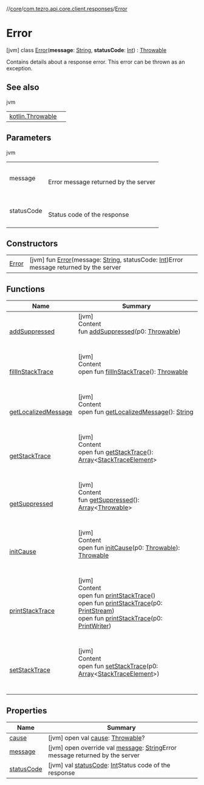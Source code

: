 //[core](../../../index.md)/[com.tezro.api.core.client.responses](../index.md)/[Error](index.md)



# Error  
 [jvm] class [Error](index.md)(**message**: [String](https://kotlinlang.org/api/latest/jvm/stdlib/kotlin/-string/index.html), **statusCode**: [Int](https://kotlinlang.org/api/latest/jvm/stdlib/kotlin/-int/index.html)) : [Throwable](https://kotlinlang.org/api/latest/jvm/stdlib/kotlin/-throwable/index.html)

Contains details about a response error. This error can be thrown as an exception.

   


## See also  
  
jvm  
  
| | |
|---|---|
| <a name="com.tezro.api.core.client.responses/Error///PointingToDeclaration/"></a>[kotlin.Throwable](https://kotlinlang.org/api/latest/jvm/stdlib/kotlin/-throwable/index.html)| <a name="com.tezro.api.core.client.responses/Error///PointingToDeclaration/"></a>|
  


## Parameters  
  
jvm  
  
| | |
|---|---|
| <a name="com.tezro.api.core.client.responses/Error///PointingToDeclaration/"></a>message| <a name="com.tezro.api.core.client.responses/Error///PointingToDeclaration/"></a><br><br>Error message returned by the server<br><br>|
| <a name="com.tezro.api.core.client.responses/Error///PointingToDeclaration/"></a>statusCode| <a name="com.tezro.api.core.client.responses/Error///PointingToDeclaration/"></a><br><br>Status code of the response<br><br>|
  


## Constructors  
  
| | |
|---|---|
| <a name="com.tezro.api.core.client.responses/Error/Error/#kotlin.String#kotlin.Int/PointingToDeclaration/"></a>[Error](-error.md)| <a name="com.tezro.api.core.client.responses/Error/Error/#kotlin.String#kotlin.Int/PointingToDeclaration/"></a> [jvm] fun [Error](-error.md)(message: [String](https://kotlinlang.org/api/latest/jvm/stdlib/kotlin/-string/index.html), statusCode: [Int](https://kotlinlang.org/api/latest/jvm/stdlib/kotlin/-int/index.html))Error message returned by the server   <br>|


## Functions  
  
|  Name |  Summary | 
|---|---|
| <a name="kotlin/Throwable/addSuppressed/#kotlin.Throwable/PointingToDeclaration/"></a>[addSuppressed](index.md#282858770%2FFunctions%2F971615585)| <a name="kotlin/Throwable/addSuppressed/#kotlin.Throwable/PointingToDeclaration/"></a>[jvm]  <br>Content  <br>fun [addSuppressed](index.md#282858770%2FFunctions%2F971615585)(p0: [Throwable](https://kotlinlang.org/api/latest/jvm/stdlib/kotlin/-throwable/index.html))  <br><br><br>|
| <a name="kotlin/Throwable/fillInStackTrace/#/PointingToDeclaration/"></a>[fillInStackTrace](index.md#-1102069925%2FFunctions%2F971615585)| <a name="kotlin/Throwable/fillInStackTrace/#/PointingToDeclaration/"></a>[jvm]  <br>Content  <br>open fun [fillInStackTrace](index.md#-1102069925%2FFunctions%2F971615585)(): [Throwable](https://kotlinlang.org/api/latest/jvm/stdlib/kotlin/-throwable/index.html)  <br><br><br>|
| <a name="kotlin/Throwable/getLocalizedMessage/#/PointingToDeclaration/"></a>[getLocalizedMessage](index.md#1043865560%2FFunctions%2F971615585)| <a name="kotlin/Throwable/getLocalizedMessage/#/PointingToDeclaration/"></a>[jvm]  <br>Content  <br>open fun [getLocalizedMessage](index.md#1043865560%2FFunctions%2F971615585)(): [String](https://kotlinlang.org/api/latest/jvm/stdlib/kotlin/-string/index.html)  <br><br><br>|
| <a name="kotlin/Throwable/getStackTrace/#/PointingToDeclaration/"></a>[getStackTrace](index.md#2050903719%2FFunctions%2F971615585)| <a name="kotlin/Throwable/getStackTrace/#/PointingToDeclaration/"></a>[jvm]  <br>Content  <br>open fun [getStackTrace](index.md#2050903719%2FFunctions%2F971615585)(): [Array](https://kotlinlang.org/api/latest/jvm/stdlib/kotlin/-array/index.html)<[StackTraceElement](https://docs.oracle.com/javase/8/docs/api/java/lang/StackTraceElement.html)>  <br><br><br>|
| <a name="kotlin/Throwable/getSuppressed/#/PointingToDeclaration/"></a>[getSuppressed](index.md#672492560%2FFunctions%2F971615585)| <a name="kotlin/Throwable/getSuppressed/#/PointingToDeclaration/"></a>[jvm]  <br>Content  <br>fun [getSuppressed](index.md#672492560%2FFunctions%2F971615585)(): [Array](https://kotlinlang.org/api/latest/jvm/stdlib/kotlin/-array/index.html)<[Throwable](https://kotlinlang.org/api/latest/jvm/stdlib/kotlin/-throwable/index.html)>  <br><br><br>|
| <a name="kotlin/Throwable/initCause/#kotlin.Throwable/PointingToDeclaration/"></a>[initCause](index.md#-418225042%2FFunctions%2F971615585)| <a name="kotlin/Throwable/initCause/#kotlin.Throwable/PointingToDeclaration/"></a>[jvm]  <br>Content  <br>open fun [initCause](index.md#-418225042%2FFunctions%2F971615585)(p0: [Throwable](https://kotlinlang.org/api/latest/jvm/stdlib/kotlin/-throwable/index.html)): [Throwable](https://kotlinlang.org/api/latest/jvm/stdlib/kotlin/-throwable/index.html)  <br><br><br>|
| <a name="kotlin/Throwable/printStackTrace/#/PointingToDeclaration/"></a>[printStackTrace](index.md#-1769529168%2FFunctions%2F971615585)| <a name="kotlin/Throwable/printStackTrace/#/PointingToDeclaration/"></a>[jvm]  <br>Content  <br>open fun [printStackTrace](index.md#-1769529168%2FFunctions%2F971615585)()  <br>open fun [printStackTrace](index.md#1841853697%2FFunctions%2F971615585)(p0: [PrintStream](https://docs.oracle.com/javase/8/docs/api/java/io/PrintStream.html))  <br>open fun [printStackTrace](index.md#1175535278%2FFunctions%2F971615585)(p0: [PrintWriter](https://docs.oracle.com/javase/8/docs/api/java/io/PrintWriter.html))  <br><br><br>|
| <a name="kotlin/Throwable/setStackTrace/#kotlin.Array[java.lang.StackTraceElement]/PointingToDeclaration/"></a>[setStackTrace](index.md#2135801318%2FFunctions%2F971615585)| <a name="kotlin/Throwable/setStackTrace/#kotlin.Array[java.lang.StackTraceElement]/PointingToDeclaration/"></a>[jvm]  <br>Content  <br>open fun [setStackTrace](index.md#2135801318%2FFunctions%2F971615585)(p0: [Array](https://kotlinlang.org/api/latest/jvm/stdlib/kotlin/-array/index.html)<[StackTraceElement](https://docs.oracle.com/javase/8/docs/api/java/lang/StackTraceElement.html)>)  <br><br><br>|


## Properties  
  
|  Name |  Summary | 
|---|---|
| <a name="com.tezro.api.core.client.responses/Error/cause/#/PointingToDeclaration/"></a>[cause](index.md#-1836236043%2FProperties%2F971615585)| <a name="com.tezro.api.core.client.responses/Error/cause/#/PointingToDeclaration/"></a> [jvm] open val [cause](index.md#-1836236043%2FProperties%2F971615585): [Throwable](https://kotlinlang.org/api/latest/jvm/stdlib/kotlin/-throwable/index.html)?   <br>|
| <a name="com.tezro.api.core.client.responses/Error/message/#/PointingToDeclaration/"></a>[message](message.md)| <a name="com.tezro.api.core.client.responses/Error/message/#/PointingToDeclaration/"></a> [jvm] open override val [message](message.md): [String](https://kotlinlang.org/api/latest/jvm/stdlib/kotlin/-string/index.html)Error message returned by the server   <br>|
| <a name="com.tezro.api.core.client.responses/Error/statusCode/#/PointingToDeclaration/"></a>[statusCode](status-code.md)| <a name="com.tezro.api.core.client.responses/Error/statusCode/#/PointingToDeclaration/"></a> [jvm] val [statusCode](status-code.md): [Int](https://kotlinlang.org/api/latest/jvm/stdlib/kotlin/-int/index.html)Status code of the response   <br>|


